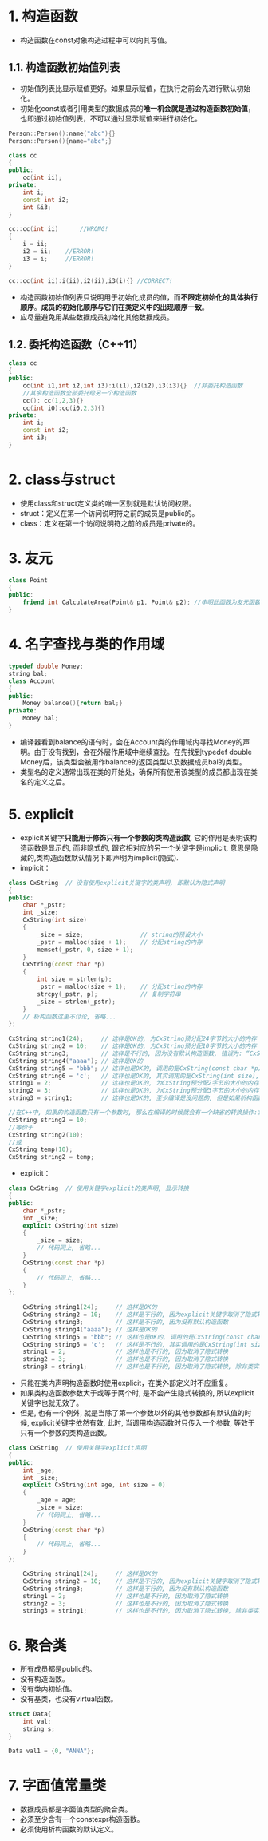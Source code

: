 # 1. 构造函数
- 构造函数在const对象构造过程中可以向其写值。
## 1.1. 构造函数初始值列表
- 初始值列表比显示赋值更好。如果显示赋值，在执行之前会先进行默认初始化。
- 初始化const或者引用类型的数据成员的**唯一机会就是通过构造函数初始值**，也即通过初始值列表，不可以通过显示赋值来进行初始化。
```C++
Person::Person():name("abc"){}
Person::Person(){name="abc";}

class cc
{
public:
	cc(int ii);
private:
	int i;
	const int i2;
	int &i3;
}

cc::cc(int ii)		//WRONG!
{
	i = ii;
	i2 = ii;	//ERROR!
	i3 = i;		//ERROR!
}

cc::cc(int ii):i(ii),i2(ii),i3(i){}	//CORRECT!
```
- 构造函数初始值列表只说明用于初始化成员的值，而**不限定初始化的具体执行顺序**。**成员的初始化顺序与它们在类定义中的出现顺序一致**。
- 应尽量避免用某些数据成员初始化其他数据成员。
## 1.2. 委托构造函数（C++11）
```C++
class cc
{
public:
	cc(int i1,int i2,int i3):i(i1),i2(i2),i3(i3){}	//非委托构造函数
	//其余构造函数全部委托给另一个构造函数
	cc(): cc(1,2,3){}
	cc(int i0):cc(i0,2,3){}
private:
	int i;
	const int i2;
	int i3;
}
```

# 2. class与struct
- 使用class和struct定义类的唯一区别就是默认访问权限。
- struct：定义在第一个访问说明符之前的成员是public的。
- class：定义在第一个访问说明符之前的成员是private的。
# 3. 友元
```C++
class Point
{
public:
	friend int CalculateArea(Point& p1, Point& p2); //申明此函数为友元函数，此函数在外部能访问类的私有成员
}
```
# 4. 名字查找与类的作用域
```C++
typedef double Money;
string bal;
class Account
{
public:
	Money balance(){return bal;}
private:
	Money bal;
}
```
- 编译器看到balance的语句时，会在Account类的作用域内寻找Money的声明。由于没有找到，会在外层作用域中继续查找。在先找到typedef double Money后，该类型会被用作balance的返回类型以及数据成员bal的类型。
- 类型名的定义通常出现在类的开始处，确保所有使用该类型的成员都出现在类名的定义之后。
# 5. explicit
- explicit关键字**只能用于修饰只有一个参数的类构造函数**, 它的作用是表明该构造函数是显示的, 而非隐式的, 跟它相对应的另一个关键字是implicit, 意思是隐藏的,类构造函数默认情况下即声明为implicit(隐式).
- implicit：
```C++
class CxString  // 没有使用explicit关键字的类声明, 即默认为隐式声明  
{  
public:  
    char *_pstr;  
    int _size;  
    CxString(int size)  
    {  
        _size = size;                // string的预设大小  
        _pstr = malloc(size + 1);    // 分配string的内存  
        memset(_pstr, 0, size + 1);  
    }  
    CxString(const char *p)  
    {  
        int size = strlen(p);  
        _pstr = malloc(size + 1);    // 分配string的内存  
        strcpy(_pstr, p);            // 复制字符串  
        _size = strlen(_pstr);  
    }  
    // 析构函数这里不讨论, 省略...  
};  
  
CxString string1(24);     // 这样是OK的, 为CxString预分配24字节的大小的内存  
CxString string2 = 10;    // 这样是OK的, 为CxString预分配10字节的大小的内存  
CxString string3;         // 这样是不行的, 因为没有默认构造函数, 错误为: “CxString”: 没有合适的默认构造函数可用  
CxString string4("aaaa"); // 这样是OK的  
CxString string5 = "bbb"; // 这样也是OK的, 调用的是CxString(const char *p)  
CxString string6 = 'c';   // 这样也是OK的, 其实调用的是CxString(int size), 且size等于'c'的ascii码  
string1 = 2;              // 这样也是OK的, 为CxString预分配2字节的大小的内存  
string2 = 3;              // 这样也是OK的, 为CxString预分配3字节的大小的内存  
string3 = string1;        // 这样也是OK的, 至少编译是没问题的, 但是如果析构函数里用free释放_pstr内存指针的时候可能会报错, 完整的代码必须重载运算符"=", 并在其中处理内存释放 

//在C++中, 如果的构造函数只有一个参数时, 那么在编译的时候就会有一个缺省的转换操作:将该构造函数对应数据类型的数据转换为该类对象
CxString string2 = 10;
//等价于
CxString string2(10);  
//或  
CxString temp(10);  
CxString string2 = temp;  
```
- explicit：
```C++
class CxString  // 使用关键字explicit的类声明, 显示转换  
{  
public:  
    char *_pstr;  
    int _size;  
    explicit CxString(int size)  
    {  
        _size = size;  
        // 代码同上, 省略...  
    }  
    CxString(const char *p)  
    {  
        // 代码同上, 省略...  
    }  
};  
  
    CxString string1(24);     // 这样是OK的  
    CxString string2 = 10;    // 这样是不行的, 因为explicit关键字取消了隐式转换  
    CxString string3;         // 这样是不行的, 因为没有默认构造函数  
    CxString string4("aaaa"); // 这样是OK的  
    CxString string5 = "bbb"; // 这样也是OK的, 调用的是CxString(const char *p)  
    CxString string6 = 'c';   // 这样是不行的, 其实调用的是CxString(int size), 且size等于'c'的ascii码, 但explicit关键字取消了隐式转换  
    string1 = 2;              // 这样也是不行的, 因为取消了隐式转换  
    string2 = 3;              // 这样也是不行的, 因为取消了隐式转换  
    string3 = string1;        // 这样也是不行的, 因为取消了隐式转换, 除非类实现操作符"="的重载  
```
- 只能在类内声明构造函数时使用explicit，在类外部定义时不应重复。
- 如果类构造函数参数大于或等于两个时, 是不会产生隐式转换的, 所以explicit关键字也就无效了。
- 但是, 也有一个例外, 就是当除了第一个参数以外的其他参数都有默认值的时候, explicit关键字依然有效, 此时, 当调用构造函数时只传入一个参数, 等效于只有一个参数的类构造函数。
```C++
class CxString  // 使用关键字explicit声明  
{  
public:  
    int _age;  
    int _size;  
    explicit CxString(int age, int size = 0)  
    {  
        _age = age;  
        _size = size;  
        // 代码同上, 省略...  
    }  
    CxString(const char *p)  
    {  
        // 代码同上, 省略...  
    }  
};  

    CxString string1(24);     // 这样是OK的  
    CxString string2 = 10;    // 这样是不行的, 因为explicit关键字取消了隐式转换  
    CxString string3;         // 这样是不行的, 因为没有默认构造函数  
    string1 = 2;              // 这样也是不行的, 因为取消了隐式转换  
    string2 = 3;              // 这样也是不行的, 因为取消了隐式转换  
    string3 = string1;        // 这样也是不行的, 因为取消了隐式转换, 除非类实现操作符"="的重载  
```

# 6. 聚合类
- 所有成员都是public的。
- 没有构造函数。
- 没有类内初始值。
- 没有基类，也没有virtual函数。
```C++
struct Data{
	int val;
	string s;
}

Data val1 = {0, "ANNA"};
```

# 7. 字面值常量类
- 数据成员都是字面值类型的聚合类。
- 必须至少含有一个constexpr构造函数。
- 必须使用析构函数的默认定义。

